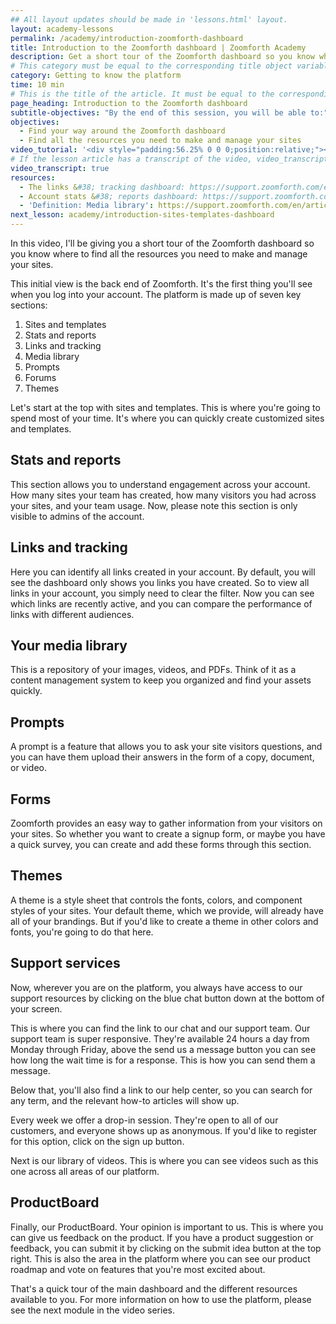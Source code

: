 ```yaml
---
## All layout updates should be made in 'lessons.html' layout.
layout: academy-lessons
permalink: /academy/introduction-zoomforth-dashboard
title: Introduction to the Zoomforth dashboard | Zoomforth Academy
description: Get a short tour of the Zoomforth dashboard so you know where to find all the resources you need to make and manage your sites.
# This category must be equal to the corresponding title object variable in the file _data/academy
category: Getting to know the platform
time: 10 min
# This is the title of the article. It must be equal to the corresponding title object variable in the file _data/academy
page_heading: Introduction to the Zoomforth dashboard
subtitle-objectives: "By the end of this session, you will be able to:"
objectives:
  - Find your way around the Zoomforth dashboard
  - Find all the resources you need to make and manage your sites
video_tutorial: '<div style="padding:56.25% 0 0 0;position:relative;"><iframe src="https://player.vimeo.com/video/936183074?badge=0&amp;autopause=0&amp;player_id=0&amp;app_id=58479" frameborder="0" allow="autoplay; fullscreen; picture-in-picture; clipboard-write" style="position:absolute;top:0;left:0;width:100%;height:100%;" title="Introduction to the Zoomforth dashboard"></iframe></div><script src="https://player.vimeo.com/api/player.js"></script>'
# If the lesson article has a transcript of the video, video_transcript must be set to "true".
video_transcript: true
resources:
  - The links &#38; tracking dashboard: https://support.zoomforth.com/en/articles/4777771-the-links-tracking-dashboard
  - Account stats &#38; reports dashboard: https://support.zoomforth.com/en/articles/1031341-account-stats-reports-dashboard
  - 'Definition: Media library': https://support.zoomforth.com/en/articles/5981646-definition-media-library
next_lesson: academy/introduction-sites-templates-dashboard
---
```

In this video, I'll be giving you a short tour of the Zoomforth dashboard so you know where to find all the resources you need to make and manage your sites.

This initial view is the back end of Zoomforth. It's the first thing you'll see when you log into your account. The platform is made up of seven key sections:

1. Sites and templates
2. Stats and reports
3. Links and tracking
4. Media library
5. Prompts
6. Forums
7. Themes

Let's start at the top with sites and templates. This is where you're going to  spend most of your time. It's where you can quickly create customized sites and templates.

## Stats and reports

This section allows you to understand engagement across your account. How many sites your team has created, how many visitors you had across your sites, and your team usage. Now, please note this section is only visible to admins of the account.

## Links and tracking

Here you can identify all links created in your account. By default, you will see the dashboard only shows you links you have created. So to view all links in your account, you simply need to clear the filter. Now you can see which links are recently active, and you can compare the performance of links with different audiences.

## Your media library

This is a repository of your images, videos, and PDFs. Think of it as a content management system to keep you organized and find your assets quickly.

## Prompts

A prompt is a feature that allows you to ask your site visitors questions, and you can have them upload their answers in the form of a copy, document, or video.

## Forms

Zoomforth provides an easy way to gather information from your visitors on your sites. So whether you want to create a signup form, or maybe you have a quick survey, you can create and add these forms through this section.

## Themes

A theme is a style sheet that controls the fonts, colors, and component styles of your sites. Your default theme, which we provide, will already have all of your brandings. But if you'd like to create a theme in other colors and fonts, you're going to do that here.

## Support services

Now, wherever you are on the platform, you always have access to our support resources by clicking on the blue chat button down at the bottom of your screen.

This is where you can find the link to our chat and our support team. Our support team is super responsive. They're available 24 hours a day from Monday through Friday, above the send us a message button you can see how long the wait time is for a response. This is how you can send them a message.

Below that, you'll also find a link to our help center, so you can search for any term, and the relevant how-to articles will show up.

Every week we offer a drop-in session. They're open to all of our customers, and everyone shows up as anonymous. If you'd like to register for this option, click on the sign up button.

Next is our library of videos. This is where you can see videos such as this one across all areas of our platform.

## ProductBoard

Finally, our ProductBoard. Your opinion is important to us. This is where you can give us feedback on the product. If you have a product suggestion or feedback, you can submit it by clicking on the submit idea button at the top right. This is also the area in the platform where you can see our product roadmap and vote on features that you're most excited about.

That's a quick tour of the main dashboard and the different resources available to you. For more information on how to use the platform, please see the next module in the video series.
